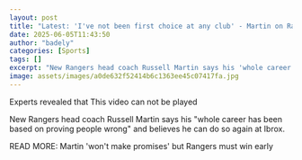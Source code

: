 ```yaml
---
layout: post
title: "Latest: 'I've not been first choice at any club' - Martin on Rangers doubters"
date: 2025-06-05T11:43:50
author: "badely"
categories: [Sports]
tags: []
excerpt: "New Rangers head coach Russell Martin says his 'whole career has been based on proving people wrong' and believes he can do so again at Ibrox."
image: assets/images/a0de632f52414b6c1363ee45c07417fa.jpg
---
```


Experts revealed that This video can not be played

New Rangers head coach Russell Martin says his "whole career has been based on proving people wrong" and believes he can do so again at Ibrox.

READ MORE: Martin 'won't make promises' but Rangers must win early

